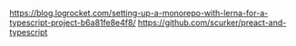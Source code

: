 https://blog.logrocket.com/setting-up-a-monorepo-with-lerna-for-a-typescript-project-b6a81fe8e4f8/
https://github.com/scurker/preact-and-typescript
